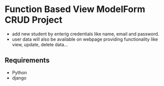 # Function Based View ModelForm CRUD Project
* add new student by enterig credentials like name, email and password.
* user data will also be available on webpage providing functionality like view, update, delete data...

## Requirements
* Python
* django
